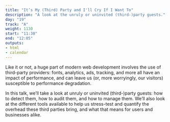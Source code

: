 ```yaml
---
title: "It’s My (Third) Party and I'll Cry If I Want To"
description: "A look at the unruly or uninvited (third-)party guests."
day: "19"
track: "A"
weight: 1130
start: "11:30"
end: "12:05"
outputs:
- html
- calendar
---
```


Like it or not, a huge part of modern web development involves the use of third-party providers: fonts, analytics, ads, tracking, and more all have an impact of performance, and can leave us (or, more worryingly, our visitors) susceptible to performance degradation.

In this talk, we’ll take a look at unruly or uninvited (third-)party guests: how to detect them, how to audit them, and how to manage them. We’ll also look at the different tools available to help us stress-test and quantify the overhead these third parties bring, and what that means for users and businesses alike.